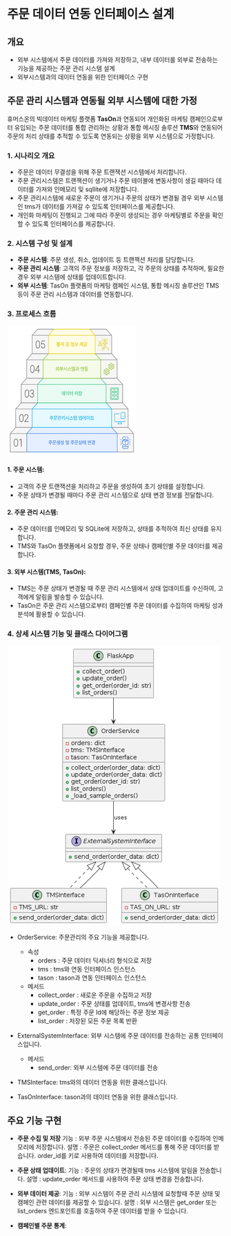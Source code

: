 # 주문 데이터 연동 인터페이스 설계

## 개요

- 외부 시스템에서 주문 데이터를 가져와 저장하고, 내부 데이터를 외부로 전송하는 기능을 제공하는 주문 관리 시스템 설계
- 외부시스템과의 데이터 연동을 위한 인터페이스 구현

## 주문 관리 시스템과 연동될 외부 시스템에 대한 가정

휴머스온의 빅데이터 마케팅 플랫폼 **TasOn**과 연동되어 개인화된 마케팅 캠페인으로부터 유입되는 주문 데이터를 통합 관리하는 상황과 통합 메시징 솔루션 **TMS**와 연동되어 주문의 처리 상태를 추적할 수 있도록 연동되는 상황을 외부 시스템으로 가정합니다.

### 1. **시나리오 개요**

- 주문은 데이터 무결성을 위해 주문 트랜잭션 시스템에서 처리합니다.
- 주문 관리시스템은 트랜잭션이 생기거나 주문 테이블에 변동사항이 생길 때마다 데이터를 가져와 인메모리 및 sqllite에 저장합니다.
- 주문 관리시스템에 새로운 주문이 생기거나 주문의 상태가 변경될 경우 외부 시스템인 tms가 데이터를 가져갈 수 있도록 인터페이스를 제공합니다.
- 개인화 마케팅이 진행되고 그에 따라 주문이 생성되는 경우 마케팅별로 주문을 확인할 수 있도록 인터페이스를 제공합니다.

### 2. **시스템 구성 및 설계**

- **주문 시스템**: 주문 생성, 취소, 업데이트 등 트랜잭션 처리를 담당합니다. 
- **주문 관리 시스템**: 고객의 주문 정보를 저장하고, 각 주문의 상태를 추적하며, 필요한 경우 외부 시스템에 상태를 업데이트합니다.
- **외부 시스템**: TasOn 플랫폼의 마케팅 캠페인 시스템, 통합 메시징 솔루션인 TMS 등이 주문 관리 시스템과 데이터를 연동합니다.


### 3. **프로세스 흐름**

<img src='images/process.png' alt='프로세스 흐름도' width='300' height='300'>

#### 1. 주문 시스템:
- 고객의 주문 트랜잭션을 처리하고 주문을 생성하여 초기 상태를 설정합니다.
- 주문 상태가 변경될 때마다 주문 관리 시스템으로 상태 변경 정보를 전달합니다.
#### 2. 주문 관리 시스템:
- 주문 데이터를 인메모리 및 SQLite에 저장하고, 상태를 추적하여 최신 상태를 유지합니다.
- TMS와 TasOn 플랫폼에서 요청할 경우, 주문 상태나 캠페인별 주문 데이터를 제공합니다.
#### 3. 외부 시스템(TMS, TasOn):
- TMS는 주문 상태가 변경될 때 주문 관리 시스템에서 상태 업데이트를 수신하여, 고객에게 알림을 발송할 수 있습니다.
- TasOn은 주문 관리 시스템으로부터 캠페인별 주문 데이터를 수집하여 마케팅 성과 분석에 활용할 수 있습니다.


### 4. 상세 시스템 기능 및 클래스 다이어그램


![class diagram](images/class-diagram.png)

* OrderService: 주문관리의 주요 기능을 제공합니다.
  - 속성
    - orders : 주문 데이터 딕셔너리 형식으로 저장
    - tms : tms와 연동 인터페이스 인스턴스
    - tason : tason과 연동 인터페이스 인스턴스
  - 메서드
    - collect_order : 새로운 주문을 수집하고 저장
    - update_order : 주문 상태를 업데이트, tms에 변경사항 전송
    - get_order : 특정 주문 Id에 해당하는 주문 정보 제공
    - list_order : 저장된 모든 주문 목록 반환

* ExternalSystemInterface: 외부 시스템에 주문 데이터를 전송하는 공통 인터페이스입니다.
  - 메서드
    - send_order: 외부 시스템에 주문 데이터를 전송

* TMSInterface: tms와의 데이터 연동을 위한 클래스입니다.

* TasOnInterface: tason과의 데이터 연동을 위한 클래스입니다.



## 주요 기능 구현
- **주문 수집 및 저장** 
기능 : 외부 주문 시스템에서 전송된 주문 데이터를 수집하여 인메모리에 저장합니다. 
설명 : 주문은 collect_order 메서드를 통해 주문 데이터를 받습니다. order_id를 키로 사용하여 데이터를 저장합니다.




- **주문 상태 업데이트**:
기능 : 주문의 상태가 면경될때 tms 시스템에 알림을 전송합니다.
설명 : update_order 메서드를 사용하여 주문 상태 변경을 전송합니다.




- **외부 데이터 제공**:
기능 : 외부 시스템이 주문 관리 시스템에 요청할때 주문 상태 및 캠페인 관련 데이터를 제공할 수 있습니다.
설명 : 외부 시스템은 get_order 또는 list_orders 엔드포인트를 호출하여 주문 데이터를 받을 수 있습니다. 




- **캠페인별 주문 통계**:


